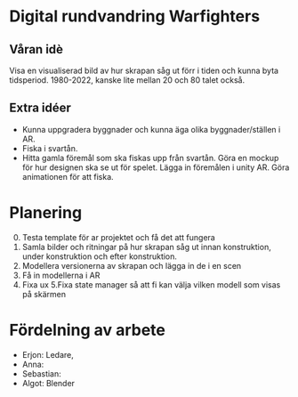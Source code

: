 # Digital rundvandring Warfighters
## Våran idè
Visa en visualiserad bild av hur skrapan såg ut förr i tiden och kunna byta tidsperiod. 1980-2022, kanske lite mellan 20 och 80 talet också.

## Extra idéer
* Kunna uppgradera byggnader och kunna äga olika byggnader/ställen i AR. 
* Fiska i svartån. 
* Hitta gamla föremål som ska fiskas upp från svartån. Göra en mockup för hur designen ska se ut för spelet. Lägga in föremålen i unity AR. Göra animationen för att fiska.  


# Planering
0. Testa template för ar projektet och få det att fungera 
1. Samla bilder och ritningar på hur skrapan såg ut innan konstruktion, under konstruktion och efter konstruktion. 
2. Modellera versionerna av skrapan och lägga in de i en scen 
3. Få in modellerna i AR
4. Fixa ux 
5.Fixa state manager så att fi kan välja vilken modell som visas på skärmen 

# Fördelning av arbete
* Erjon: Ledare,  
* Anna: 
* Sebastian:  
* Algot: Blender 
